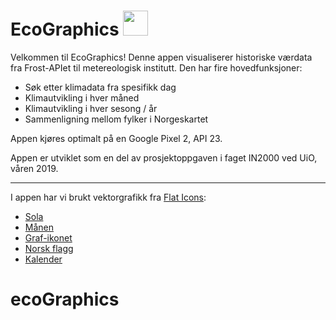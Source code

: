 # EcoGraphics <img src="https://image.flaticon.com/icons/svg/1458/1458427.svg" width="40px">
Velkommen til EcoGraphics! Denne appen visualiserer historiske værdata fra Frost-APIet til metereologisk institutt. Den har fire hovedfunksjoner:
* Søk etter klimadata fra spesifikk dag
* Klimautvikling i hver måned
* Klimautvikling i hver sesong / år
* Sammenligning mellom fylker i Norgeskartet

Appen kjøres optimalt på en Google Pixel 2, API 23.

Appen er utviklet som en del av prosjektoppgaven i faget IN2000 ved UiO, våren 2019.

---
I appen har vi brukt vektorgrafikk fra <a href="https://flaticons.com">Flat Icons</a>:
* <a href="https://www.flaticon.com/packs/space-weather">Sola</a>
* <a href="https://www.flaticon.com/free-icon/moon_1152292">Månen</a>
* <a href="https://www.flaticon.com/free-icon/bar-chart_478544">Graf-ikonet</a>
* <a href="https://www.flaticon.com/free-icon/norway_940511">Norsk flagg</a>
* <a href="https://www.flaticon.com/free-icon/wall-calendar-with-lines_78310?fbclid=IwAR3_EFDG4U2A71nXCyJ9BR8Jk5v8ocbEdePs92BzuQ8nopAvMh3Ci2RdYw0">Kalender</a>

# ecoGraphics
